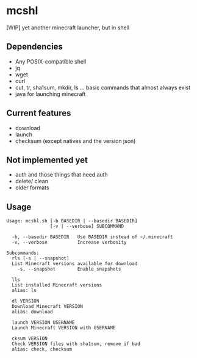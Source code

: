 # mcshl

[WIP] yet another minecraft launcher, but in shell

## Dependencies

* Any POSIX-compatible shell
* jq
* wget
* curl
* cut, tr, sha1sum, mkdir, ls ... basic commands that almost always exist
* java for launching minecraft

## Current features

* download
* launch
* checksum (except natives and the version json)

## Not implemented yet

* auth and those things that need auth
* delete/ clean
* older formats

## Usage

```
Usage: mcshl.sh [-b BASEDIR | --basedir BASEDIR]
                [-v | --verbose] SUBCOMMAND

  -b, --basedir BASEDIR   Use BASEDIR instead of ~/.minecraft
  -v, --verbose           Increase verbosity

Subcommands:
  rls [-s | --snapshot]
  List Minecraft versions available for download
    -s, --snapshot        Enable snapshots

  lls
  List installed Minecraft versions
  alias: ls

  dl VERSION
  Download Minecraft VERSION
  alias: download

  launch VERSION USERNAME
  Launch Minecraft VERSION with USERNAME

  cksum VERSION
  Check VERSION files with sha1sum, remove if bad
  alias: check, checksum
```

